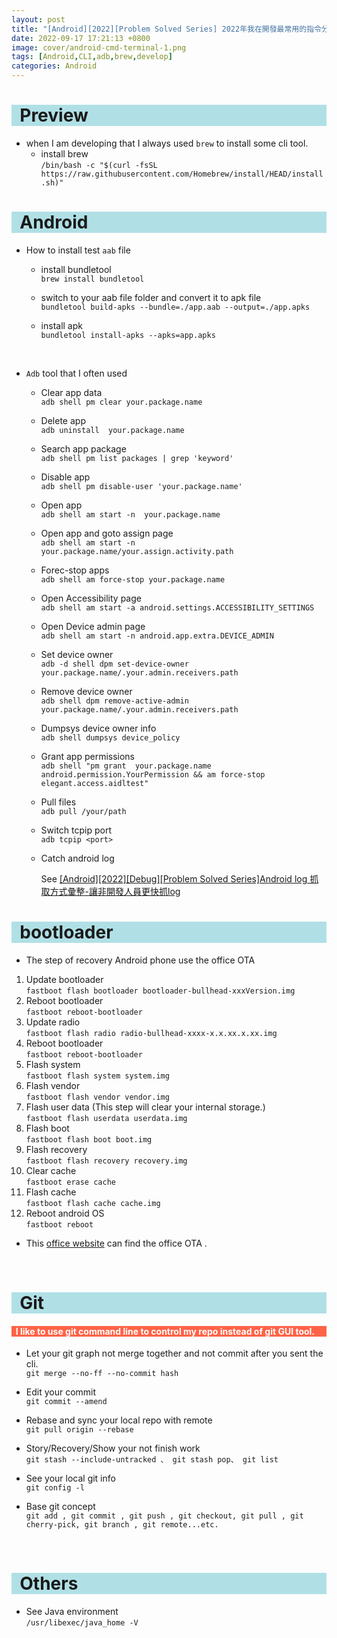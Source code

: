 ```yaml
---
layout: post
title: "[Android][2022][Problem Solved Series] 2022年我在開發最常用的指令分享"
date: 2022-09-17 17:21:13 +0800
image: cover/android-cmd-terminal-1.png
tags: [Android,CLI,adb,brew,develop]
categories: Android
---
```


<h1 style="background-color:powderblue;">&nbsp;&nbsp;Preview</h1>

 * when I am developing that I always used `brew` to install some cli tool.
   -  install brew<br>
   `/bin/bash -c "$(curl -fsSL https://raw.githubusercontent.com/Homebrew/install/HEAD/install.sh)"`


<h1 style="background-color:powderblue;">&nbsp;&nbsp;Android</h1>

 * How to install test `aab` file
   -  install bundletool<br>
      `brew install bundletool`

   -  switch to your aab file folder and convert it to apk file<br>
      `bundletool build-apks --bundle=./app.aab --output=./app.apks`

   -  install apk<br>
      `bundletool install-apks --apks=app.apks`

 <br>

 * `Adb` tool that I often used
   - Clear app data<br>
   `adb shell pm clear your.package.name`

   - Delete app <br>
   `adb uninstall  your.package.name`

   - Search app package<br>
   `adb shell pm list packages | grep 'keyword'`

   - Disable app <br>
   `adb shell pm disable-user 'your.package.name'`

   - Open app<br>
   `adb shell am start -n  your.package.name`

   - Open app and goto assign page<br>
   `adb shell am start -n your.package.name/your.assign.activity.path`

   - Forec-stop apps<br>
   `adb shell am force-stop your.package.name`

   - Open Accessibility page<br>
   `adb shell am start -a android.settings.ACCESSIBILITY_SETTINGS`

   - Open Device admin page<br>
   `adb shell am start -n android.app.extra.DEVICE_ADMIN`

   - Set device owner <br>
   `adb -d shell dpm set-device-owner your.package.name/.your.admin.receivers.path`

   - Remove device owner <br>
   `adb shell dpm remove-active-admin your.package.name/.your.admin.receivers.path`

   - Dumpsys device owner info<br>
   `adb shell dumpsys device_policy`

   - Grant app permissions<br>
   `adb shell "pm grant  your.package.name android.permission.YourPermission && am force-stop elegant.access.aidltest"`

   - Pull files<br>
    `adb pull /your/path`

   - Switch tcpip port<br>
     `adb tcpip <port>`

   - Catch android log<br>
      <div align="start">
      See
        <a href="{{site.baseurl}}/2022/04/18/android-log-catch-method/">[Android][2022][Debug][Problem Solved Series]Android log 抓取方式彙整-讓非開發人員更快抓log</a>
      </div>

<h1 style="background-color:powderblue;">&nbsp;&nbsp;bootloader</h1>


 * The step of recovery Android phone use the office OTA
  1. Update bootloader<br>
    `fastboot flash bootloader bootloader-bullhead-xxxVersion.img`
  2. Reboot bootloader<br>
    `fastboot reboot-bootloader`
  3. Update radio<br>
    `fastboot flash radio radio-bullhead-xxxx-x.x.xx.x.xx.img`
  4. Reboot bootloader<br>
    `fastboot reboot-bootloader`
  5. Flash system<br>
    `fastboot flash system system.img`
  6. Flash vendor<br>
    `fastboot flash vendor vendor.img`
  7. Flash user data (This step will clear your internal storage.)<br>
    `fastboot flash userdata userdata.img`
  8. Flash boot<br>
    `fastboot flash boot boot.img`
  9. Flash recovery<br>
    `fastboot flash recovery recovery.img`
  10. Clear cache<br>
    `fastboot erase cache`
  11. Flash cache<br>
    `fastboot flash cache cache.img`
  12. Reboot android OS<br>
    `fastboot reboot`

* This [office website](https://developers.google.com/android/ota) can find the office OTA .

<br>

<h1 style="background-color:powderblue;">&nbsp;&nbsp;Git</h1>
<h4 style = "background-color:tomato; color:white;">&nbsp;&nbsp;I like to use git command line to control my repo instead of git GUI tool.</h4>

   - Let your git graph not merge together and not commit after you sent the cli.<br>
   `git merge --no-ff --no-commit hash`

   - Edit your commit <br>
    `git commit --amend`

   - Rebase and sync your local repo with remote <br>
    `git pull origin --rebase`

   - Story/Recovery/Show your not finish work  <br>
   `git stash --include-untracked 、 git stash pop、 git list`

   - See your local git info <br>
    `git config -l`

   - Base git concept <br>
    `git add , git commit , git push , git checkout, git pull , git cherry-pick, git branch , git remote...etc.`

<br>

<h1 style="background-color:powderblue;">&nbsp;&nbsp;Others</h1>

 * See Java environment<br>
 `/usr/libexec/java_home -V`
